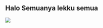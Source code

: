 <h2>Halo Semuanya lekku semua</h2>
<p>
  <img src=https://i.pinimg.com/originals/3c/ba/1f/3cba1f80f4461da36a7cd6c38f0bb652.gif>
</p>
